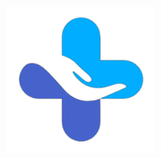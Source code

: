 <center>
<img src="https://github.com/Covisource/covisource/blob/master/assets/covisource.png?raw=true" alt="Covisource Logo" width="300" />
</center>
